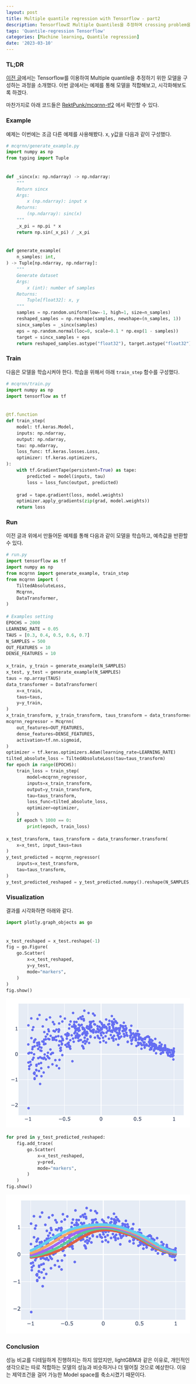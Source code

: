 ```yaml
---
layout: post
title: Multiple quantile regression with Tensorflow - part2
description: Tensorflow로 Multiple Quantiles을 추정하며 crossing problem을 방지하는 방법을 알아보자.
tags: 'Quantile-regression Tensorflow'
categories: [Machine learning, Quantile regression]
date: '2023-03-10'
---
```


### TL;DR
[이전 글](../mqr-tf-part1)에서는 Tensorflow를 이용하여 Multiple quantile을 추정하기 위한 모델을 구성하는 과정을 소개했다. 이번 글에서는 예제를 통해 모델을 적합해보고, 시각화해보도록 하겠다. 

마찬가지로 아래 코드들은 [RektPunk/mcqrnn-tf2](https://github.com/RektPunk/mcqrnn-tf2) 에서 확인할 수 있다.


### Example
예제는 이번에는 조금 다른 예제를 사용해봤다.
x, y값을 다음과 같이 구성했다.
```python
# mcqrnn/generate_example.py
import numpy as np
from typing import Tuple


def _sincx(x: np.ndarray) -> np.ndarray:
    """
    Return sincx
    Args:
        x (np.ndarray): input x
    Returns:
        (np.ndarray): sinc(x)
    """
    _x_pi = np.pi * x
    return np.sin(_x_pi) / _x_pi


def generate_example(
    n_samples: int,
) -> Tuple[np.ndarray, np.ndarray]:
    """
    Generate dataset
    Args:
        x (int): number of samples
    Returns:
        Tuple[float32]: x, y
    """
    samples = np.random.uniform(low=-1, high=1, size=n_samples)
    reshaped_samples = np.reshape(samples, newshape=(n_samples, 1))
    sincx_samples = _sincx(samples)
    eps = np.random.normal(loc=0, scale=0.1 * np.exp(1 - samples))
    target = sincx_samples + eps
    return reshaped_samples.astype("float32"), target.astype("float32")
```

### Train
다음은 모델을 학습시켜야 한다.
학습을 위해서 아래 `train_step` 함수를 구성했다.

```python
# mcqrnn/train.py
import numpy as np
import tensorflow as tf


@tf.function
def train_step(
    model: tf.keras.Model,
    inputs: np.ndarray,
    output: np.ndarray,
    tau: np.ndarray,
    loss_func: tf.keras.losses.Loss,
    optimizer: tf.keras.optimizers,
):
    with tf.GradientTape(persistent=True) as tape:
        predicted = model(inputs, tau)
        loss = loss_func(output, predicted)

    grad = tape.gradient(loss, model.weights)
    optimizer.apply_gradients(zip(grad, model.weights))
    return loss

```
### Run
이전 글과 위에서 만들어둔 예제를 통해 다음과 같이 모델을 학습하고, 예측값을 반환할 수 있다.
```python
# run.py
import tensorflow as tf
import numpy as np
from mcqrnn import generate_example, train_step
from mcqrnn import (
    TiltedAbsoluteLoss,
    Mcqrnn,
    DataTransformer,
)

# Examples setting
EPOCHS = 2000
LEARNING_RATE = 0.05
TAUS = [0.3, 0.4, 0.5, 0.6, 0.7]
N_SAMPLES = 500
OUT_FEATURES = 10
DENSE_FEATURES = 10

x_train, y_train = generate_example(N_SAMPLES)
x_test, y_test = generate_example(N_SAMPLES)
taus = np.array(TAUS)
data_transformer = DataTransformer(
    x=x_train,
    taus=taus,
    y=y_train,
)
x_train_transform, y_train_transform, taus_transform = data_transformer()
mcqrnn_regressor = Mcqrnn(
    out_features=OUT_FEATURES,
    dense_features=DENSE_FEATURES,
    activation=tf.nn.sigmoid,
)
optimizer = tf.keras.optimizers.Adam(learning_rate=LEARNING_RATE)
tilted_absolute_loss = TiltedAbsoluteLoss(tau=taus_transform)
for epoch in range(EPOCHS):
    train_loss = train_step(
        model=mcqrnn_regressor,
        inputs=x_train_transform,
        output=y_train_transform,
        tau=taus_transform,
        loss_func=tilted_absolute_loss,
        optimizer=optimizer,
    )
    if epoch % 1000 == 0:
        print(epoch, train_loss)

x_test_transform, taus_transform = data_transformer.transform(
    x=x_test, input_taus=taus
)
y_test_predicted = mcqrnn_regressor(
    inputs=x_test_transform,
    tau=taus_transform,
)
y_test_predicted_reshaped = y_test_predicted.numpy().reshape(N_SAMPLES, len(TAUS)).T
```

### Visualization
결과를 시각화하면 아래와 같다.
```python
import plotly.graph_objects as go


x_test_reshaped = x_test.reshape(-1)
fig = go.Figure(
	go.Scatter(
    	x=x_test_reshaped, 
        y=y_test,
        mode="markers",
    )
)
fig.show()
```
![](../assets/img/qr/4_1.png)

```python
for pred in y_test_predicted_reshaped:
    fig.add_trace(
    	go.Scatter(
        	x=x_test_reshaped, 
            y=pred, 
            mode="markers",
        )
	)
fig.show()
```
![](../assets/img/qr/4_2.png)

### Conclusion
성능 비교를 디테일하게 진행하지는 하지 않았지만, lightGBM과 같은 이유로, 개인적인 생각으로는 따로 적합하는 모델의 성능과 비슷하거나 더 떨어질 것으로 예상한다. 이유는 제약조건을 걸어 가능한 Model space를 축소시켰기 때문이다.

